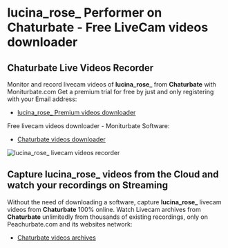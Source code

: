 # lucina_rose_ Performer on Chaturbate - Free LiveCam videos downloader

## Chaturbate Live Videos Recorder

Monitor and record livecam videos of **lucina_rose_** from **Chaturbate** with Moniturbate.com
Get a premium trial for free by just and only registering with your Email address:
* [lucina_rose_ Premium videos downloader](https://moniturbate.com/request-demo-licence-key.html)

Free livecam videos downloader - Moniturbate Software:
* [Chaturbate videos downloader](https://moniturbate.com/moniturbate-download-software.html)

![lucina_rose_ livecam videos recorder](https://peachurnet.com/templates/moniturbate-software.png)


## Capture lucina_rose_ videos from the Cloud and watch your recordings on Streaming

Without the need of downloading a software, capture **lucina_rose_** livecam videos from **Chaturbate** 100% online.
Watch Livecam archives from **Chaturbate** unlimitedly from thousands of existing recordings, only on Peachurbate.com and its websites network:
* [Chaturbate videos archives](https://peachurnet.com/)
